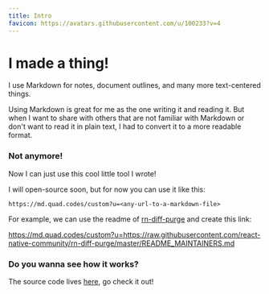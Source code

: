 ```yaml
---
title: Intro
favicon: https://avatars.githubusercontent.com/u/100233?v=4
---
```


# I made a thing!

I use Markdown for notes, document outlines, and many more text-centered things.

Using Markdown is great for me as the one writing it and reading it. But when I want to share with others that are not familiar with Markdown or don't want to read it in plain text, I had to convert it to a more readable format.

### Not anymore!

Now I can just use this cool little tool I wrote!

I will open-source soon, but for now you can use it like this:

```
https://md.quad.codes/custom?u=<any-url-to-a-markdown-file>
```

For example, we can use the readme of [rn-diff-purge](https://github.com/react-native-community/rn-diff-purge) and create this link:

https://md.quad.codes/custom?u=https://raw.githubusercontent.com/react-native-community/rn-diff-purge/master/README_MAINTAINERS.md

### Do you wanna see how it works?

The source code lives [here](https://github.com/quad-codes/markdown-tailwind-viewer), go check it out!
